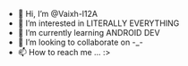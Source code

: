 - 👋 Hi, I’m @Vaixh-l12A
- 👀 I’m interested in LITERALLY EVERYTHING
- 🌱 I’m currently learning ANDROID DEV
- 💞️ I’m looking to collaborate on -_-
- 📫 How to reach me ... :>

<!---
Vaixh-l12A/Vaixh-l12A is a ✨ special ✨ repository because its `README.md` (this file) appears on your GitHub profile.
You can click the Preview link to take a look at your changes.
--->
